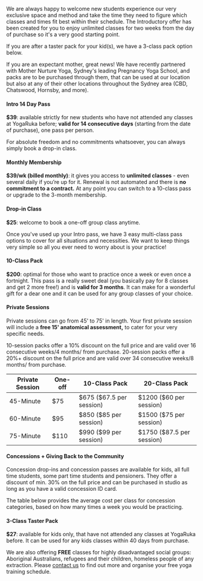 We are always happy to welcome new students experience our very exclusive space and method and take the time they need to figure which classes and times fit best within their schedule. 
The Introductory offer has been created for you to enjoy unlimited classes for two weeks from the day of purchase so it's a very good starting point. 

If you are after a taster pack for your kid(s), we have a 3-class pack option below. 

If you are an expectant mother, great news! We have recently partnered with Mother Nurture Yoga, Sydney's leading Pregnancy Yoga School, and packs are to be purchased through them, that can be used at our location but also at any of their other locations throughout the Sydney area (CBD, Chatswood, Hornsby, and more). 


#### Intro 14 Day Pass

**$39**: available strictly for new students who have not attended any classes at YogaRuka before; **valid for 14 consecutive days** (starting from the date of purchase), one pass per person.

For absolute freedom and no commitments whatsoever, you can always simply book a drop-in class. 


#### Monthly Membership

**$39/wk (billed monthly)**: it gives you access to **unlimited classes** - even several daily if you’re up for it. Renewal is not automated and there is **no commitment to a contract.** At any point you can switch to a 10-class pass or upgrade to the 3-month membership. 


#### Drop-in Class

**$25**: welcome to book a one-off group class anytime.

Once you've used up your Intro pass, we have 3 easy multi-class pass options to cover for all situations and necessities. 
We want to keep things very simple so all you ever need to worry about is your practice! 


#### 10-Class Pack

**$200**: optimal for those who want to practice once a week or even once a fortnight. This pass is a really sweet deal (you basically pay for 8 classes and get 2 more free!) and is **valid for 3 months**. It can make for a wonderful gift for a dear one and it can be used for any group classes of your choice. 


#### Private Sessions 

Private sessions can go from 45' to 75' in length. Your first private session will include a **free 15' anatomical assessment,** to cater for your very specific needs. 
 
10-session packs offer a 10% discount on the full price and are valid over 16 consecutive weeks/4 months/ from purchase. 20-session packs offer a 20%+ discount on the full price and are valid over 34 consecutive weeks/8 months/ from purchase.


<div class="card m-top--md">
	<table class="table">
		<thead>
			<tr>
				<th>Private Session</th>
				<th>One-off</th>
				<th>
					10-Class Pack
				</th>
				<th>
					20-Class Pack
				</th>
			</tr>
		</thead>
		<tbody>
			<tr>
				<td>45-Minute</td>
				<td>$75</td>
				<td>$675 ($67.5 per session)</td>
				<td>$1200 ($60 per session)</td>
			</tr>
			<tr>
				<td>60-Minute</td>
				<td>$95</td>
				<td>$850 ($85 per session)</td>
				<td>$1500 ($75 per session)</td>
			</tr>
			<tr>
				<td>75-Minute</td>
				<td>$110</td>
				<td>$990 ($99 per session)</td>
				<td>$1750 ($87.5 per session)</td>
			</tr>
		</tbody>
	</table>
</div>



#### Concessions + Giving Back to the Community 

Concession drop-ins and concession passes are available for kids, all full time students, some part time students and pensioners. They offer a discount of min. 30% on the full price and can be purchased in studio as long as you have a valid concession ID card. 

The table below provides the average cost per class for concession categories, based on how many times a week you would be practicing. 

#### 3-Class Taster Pack

**$27**: available for kids only, that have not attended any classes at YogaRuka before. It can be used for any kids classes within 40 days from purchase. 

We are also offering **FREE** classes for highly disadvantaged social groups: Aboriginal Australians, refugees and their children, homeless people of any extraction. Please [contact us](/contact/) to find out more and organise your free yoga training schedule.
